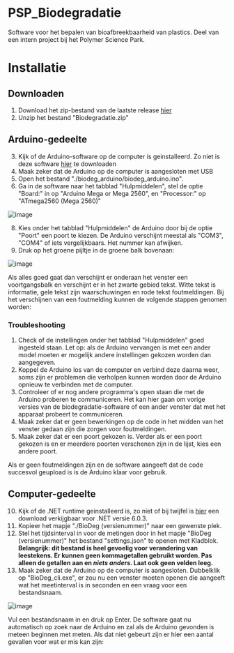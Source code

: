 # PSP_Biodegradatie
Software voor het bepalen van bioafbreekbaarheid van plastics. Deel van een intern project bij het Polymer Science Park.

# Installatie

## Downloaden
1. Download het zip-bestand van de laatste release [hier](https://github.com/SeriousWeasle/PSP_Biodegradatie/releases/)
2. Unzip het bestand "Biodegradatie.zip"

## Arduino-gedeelte
3. Kijk of de Arduino-software op de computer is geinstalleerd. Zo niet is deze software [hier](https://www.arduino.cc/en/software) te downloaden
4. Maak zeker dat de Arduino op de computer is aangesloten met USB
5. Open het bestand "./biodeg_arduino/biodeg_arduino.ino".
6. Ga in de software naar het tabblad "Hulpmiddelen", stel de optie "Board:" in op "Arduino Mega or Mega 2560", en "Processor:" op "ATmega2560 (Mega 2560)"

![image](https://user-images.githubusercontent.com/30732669/165261707-d8079957-b606-4ac6-8224-a90062fef998.png)

8. Kies onder het tabblad "Hulpmiddelen" de Arduino door bij de optie "Poort" een poort te kiezen. De Arduino verschijnt meestal als "COM3", "COM4" of iets vergelijkbaars. Het nummer kan afwijken.
9. Druk op het groene pijltje in de groene balk bovenaan:

![image](https://user-images.githubusercontent.com/30732669/165262834-18acb7aa-bf4c-4255-8314-00cd8ae2f15b.png)

Als alles goed gaat dan verschijnt er onderaan het venster een voortgangsbalk en verschijnt er in het zwarte gebied tekst. Witte tekst is informatie, gele tekst zijn waarschuwingen en rode tekst foutmeldingen. Bij het verschijnen van een foutmelding kunnen de volgende stappen genomen worden:

### Troubleshooting
1. Check of de instellingen onder het tabblad "Hulpmiddelen" goed ingesteld staan. Let op: als de Arduino vervangen is met een ander model moeten er mogelijk andere instellingen gekozen worden dan aangegeven.
2. Koppel de Arduino los van de computer en verbind deze daarna weer, soms zijn er problemen die verholpen kunnen worden door de Arduino opnieuw te verbinden met de computer.
3. Controleer of er nog andere programma's open staan die met de Arduino proberen te communiceren. Het kan hier gaan om vorige versies van de biodegradatie-software of een ander venster dat met het apparaat probeert te communiceren.
4. Maak zeker dat er geen bewerkingen op de code in het midden van het venster gedaan zijn die zorgen voor foutmeldingen.
5. Maak zeker dat er een poort gekozen is. Verder als er een poort gekozen is en er meerdere poorten verschenen zijn in de lijst, kies een andere poort.


Als er geen foutmeldingen zijn en de software aangeeft dat de code succesvol geupload is is de Arduino klaar voor gebruik.

## Computer-gedeelte
10. Kijk of de .NET runtime geinstalleerd is, zo niet of bij twijfel is [hier](https://dotnet.microsoft.com/en-us/download/dotnet/thank-you/runtime-6.0.3-windows-x64-installer) een download verkijgbaar voor .NET versie 6.0.3.
11. Kopieer het mapje "./BioDeg (versienummer)" naar een gewenste plek.
12. Stel het tijdsinterval in voor de metingen door in het mapje "BioDeg (versienummer)" het bestand "settings.json" te openen met Kladblok. **Belangrijk: dit bestand is heel gevoelig voor verandering van leestekens. Er kunnen geen kommagetallen gebruikt worden. Pas alleen de getallen aan en *niets anders*. Laat ook geen velden leeg.**
13. Maak zeker dat de Arduino op de computer is aangesloten. Dubbelklik op "BioDeg_cli.exe", er zou nu een venster moeten openen die aangeeft wat het meetinterval is in seconden en een vraag voor een bestandsnaam.

![image](https://user-images.githubusercontent.com/30732669/165267788-55aaffd0-ced6-40fe-85ae-e50f47e9d978.png)

Vul een bestandsnaam in en druk op Enter. De software gaat nu automatisch op zoek naar de Arduino en zal als de Arduino gevonden is meteen beginnen met meten. Als dat niet gebeurt zijn er hier een aantal gevallen voor wat er mis kan zijn:
